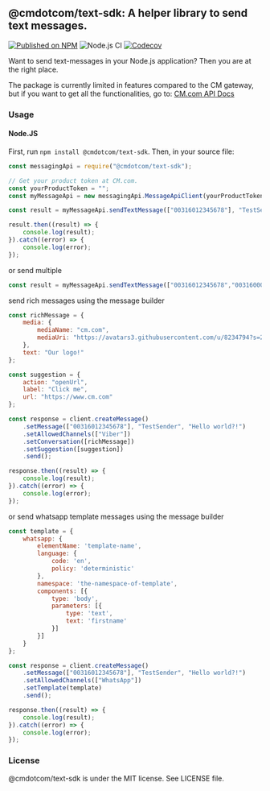 ## @cmdotcom/text-sdk: A helper library to send text messages.

[![Published on NPM](https://img.shields.io/npm/v/@cmdotcom/text-sdk.svg)](https://www.npmjs.com/package/@cmdotcom/text-sdk)
![Node.js CI](https://github.com/cmdotcom/text-sdk-javascript/workflows/Node.js%20CI/badge.svg)
[![Codecov](https://img.shields.io/codecov/c/github/cmdotcom/text-sdk-javascript.svg)](https://codecov.io/gh/cmdotcom/text-sdk-javascript)


Want to send text-messages in your Node.js application? Then you are at the right place.

The package is currently limited in features compared to the CM gateway, but if you want to get all the functionalities, go to: [CM.com API Docs](https://developers.cm.com/messaging/docs)

### Usage
#### Node.JS
First, run `npm install @cmdotcom/text-sdk`. Then, in your source file:
```javascript
const messagingApi = require("@cmdotcom/text-sdk");

// Get your product token at CM.com.
const yourProductToken = "";
const myMessageApi = new messagingApi.MessageApiClient(yourProductToken);

const result = myMessageApi.sendTextMessage(["00316012345678"], "TestSender", "Hello world?!");

result.then((result) => {
    console.log(result);
}).catch((error) => {
    console.log(error);
});
```

or send multiple
```javascript
const result = myMessageApi.sendTextMessage(["00316012345678","003160000000"], "TestSender", "Hello world?!");
```

send rich messages using the message builder
```javascript
const richMessage = {
    media: {
        mediaName: "cm.com",
        mediaUri: "https://avatars3.githubusercontent.com/u/8234794?s=200&v=4"
    },
    text: "Our logo!"
};

const suggestion = {
    action: "openUrl",
    label: "Click me",
    url: "https://www.cm.com"
};

const response = client.createMessage()
    .setMessage(["00316012345678"], "TestSender", "Hello world?!")
    .setAllowedChannels(["Viber"])
    .setConversation([richMessage])
    .setSuggestion([suggestion])
    .send();

response.then((result) => {
    console.log(result);
}).catch((error) => {
    console.log(error);
});
```

or send whatsapp template messages using the message builder
```javascript
const template = {
    whatsapp: {
        elementName: 'template-name',
        language: {
            code: 'en',
            policy: 'deterministic'
        },
        namespace: 'the-namespace-of-template',
        components: [{
            type: 'body',
            parameters: [{
                type: 'text',
                text: 'firstname'
            }]
        }]
    }
};

const response = client.createMessage()
    .setMessage(["00316012345678"], "TestSender", "Hello world?!")
    .setAllowedChannels(["WhatsApp"])
    .setTemplate(template)
    .send();

response.then((result) => {
    console.log(result);
}).catch((error) => {
    console.log(error);
});
```

### License
@cmdotcom/text-sdk is under the MIT license. See LICENSE file.
